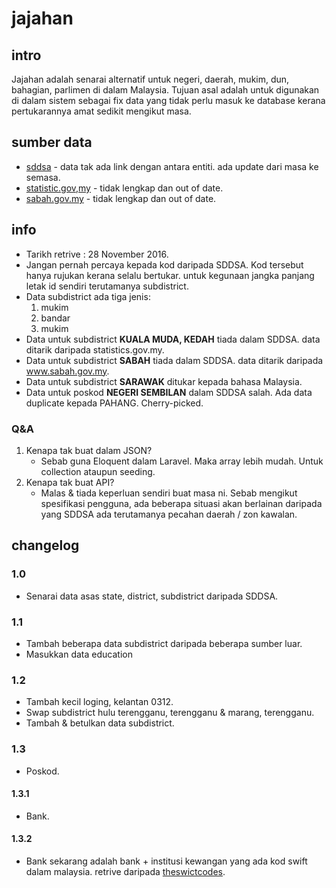 # jajahan

## intro
Jajahan adalah senarai alternatif untuk negeri, daerah, mukim, dun, bahagian, parlimen di dalam Malaysia. Tujuan asal adalah untuk digunakan di dalam sistem sebagai fix data yang tidak perlu masuk ke database kerana pertukarannya amat sedikit mengikut masa.

## sumber data
- [sddsa](http://sddsa.mampu.gov.my) - data tak ada link dengan antara entiti. ada update dari masa ke semasa.
- [statistic.gov,my](http://statistics.gov.my) - tidak lengkap dan out of date.
- [sabah.gov.my](http://www.sabah.gov.my) - tidak lengkap dan out of date.

## info
- Tarikh retrive : 28 November 2016.
- Jangan pernah percaya kepada kod daripada SDDSA. Kod tersebut hanya rujukan kerana selalu bertukar. untuk kegunaan jangka panjang letak id sendiri terutamanya subdistrict.
- Data subdistrict ada tiga jenis:
   1. mukim
   2. bandar
   3. mukim
- Data untuk subdistrict **KUALA MUDA, KEDAH** tiada dalam SDDSA. data ditarik daripada statistics.gov.my.
- Data untuk subdistrict **SABAH** tiada dalam SDDSA. data ditarik daripada www.sabah.gov.my.
- Data untuk subdistrict **SARAWAK** ditukar kepada bahasa Malaysia.
- Data untuk poskod **NEGERI SEMBILAN** dalam SDDSA salah. Ada data duplicate kepada PAHANG. Cherry-picked.

### Q&A
1. Kenapa tak buat dalam JSON?
    - Sebab guna Eloquent dalam Laravel. Maka array lebih mudah. Untuk collection ataupun seeding.
2. Kenapa tak buat API?
    - Malas & tiada keperluan sendiri buat masa ni. Sebab mengikut spesifikasi pengguna, ada beberapa situasi akan berlainan daripada yang SDDSA ada terutamanya pecahan daerah / zon kawalan.

## changelog
### 1.0
- Senarai data asas state, district, subdistrict daripada SDDSA.
### 1.1
- Tambah beberapa data subdistrict daripada beberapa sumber luar.
- Masukkan data education

### 1.2
- Tambah kecil loging, kelantan 0312.
- Swap subdistrict hulu terengganu, terengganu & marang, terengganu.
- Tambah & betulkan data subdistrict. 

### 1.3
- Poskod.
#### 1.3.1
- Bank.
#### 1.3.2
- Bank sekarang adalah bank + institusi kewangan yang ada kod swift dalam malaysia. retrive daripada [theswictcodes](https://www.theswiftcodes.com/malaysia).
